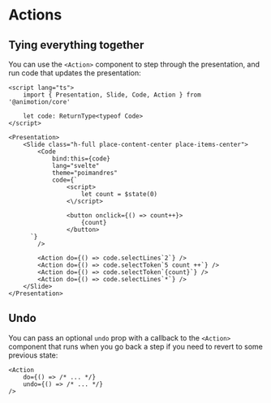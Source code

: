 <script lang="ts">
	import Actions from './actions.svelte'
</script>

# Actions

## Tying everything together

You can use the `<Action>` component to step through the presentation, and run code that updates the presentation:

<Actions />

```svelte
<script lang="ts">
	import { Presentation, Slide, Code, Action } from '@animotion/core'

	let code: ReturnType<typeof Code>
</script>

<Presentation>
	<Slide class="h-full place-content-center place-items-center">
		<Code
			bind:this={code}
			lang="svelte"
			theme="poimandres"
			code={`
				<script>
					let count = $state(0)
				<\/script>

				<button onclick={() => count++}>
					{count}
				</button>
      `}
		/>

		<Action do={() => code.selectLines`2`} />
		<Action do={() => code.selectToken`5 count ++`} />
		<Action do={() => code.selectToken`{count}`} />
		<Action do={() => code.selectLines`*`} />
	</Slide>
</Presentation>
```

## Undo

You can pass an optional `undo` prop with a callback to the `<Action>` component that runs when you go back a step if you need to revert to some previous state:

```svelte
<Action
	do={() => /* ... */}
	undo={() => /* ... */}
/>
```